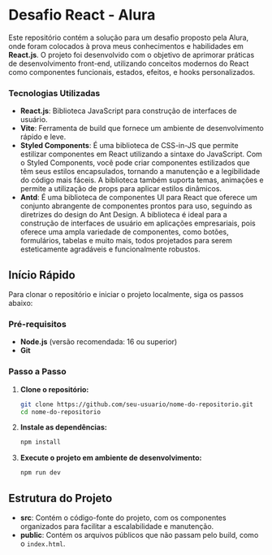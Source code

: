 # Desafio React - Alura

Este repositório contém a solução para um desafio proposto pela Alura, onde foram colocados à prova meus conhecimentos e habilidades em **React.js**. O projeto foi desenvolvido com o objetivo de aprimorar práticas de desenvolvimento front-end, utilizando conceitos modernos do React como componentes funcionais, estados, efeitos, e hooks personalizados.

### Tecnologias Utilizadas

- **React.js**: Biblioteca JavaScript para construção de interfaces de usuário.
- **Vite**: Ferramenta de build que fornece um ambiente de desenvolvimento rápido e leve.
- **Styled Components**: É uma biblioteca de CSS-in-JS que permite estilizar componentes em React utilizando a sintaxe do JavaScript. Com o Styled Components, você pode criar componentes estilizados que têm seus estilos encapsulados, tornando a manutenção e a legibilidade do código mais fáceis. A biblioteca também suporta temas, animações e permite a utilização de props para aplicar estilos dinâmicos.
- **Antd**: É uma biblioteca de componentes UI para React que oferece um conjunto abrangente de componentes prontos para uso, seguindo as diretrizes do design do Ant Design. A biblioteca é ideal para a construção de interfaces de usuário em aplicações empresariais, pois oferece uma ampla variedade de componentes, como botões, formulários, tabelas e muito mais, todos projetados para serem esteticamente agradáveis e funcionalmente robustos.

## Início Rápido

Para clonar o repositório e iniciar o projeto localmente, siga os passos abaixo:

### Pré-requisitos

- **Node.js** (versão recomendada: 16 ou superior)
- **Git**

### Passo a Passo

1. **Clone o repositório:**

   ```bash
   git clone https://github.com/seu-usuario/nome-do-repositorio.git
   cd nome-do-repositorio

2. **Instale as dependências:**

   ```bash
   npm install

3. **Execute o projeto em ambiente de desenvolvimento:**

   ```bash
   npm run dev


## Estrutura do Projeto

- **src**: Contém o código-fonte do projeto, com os componentes organizados para facilitar a escalabilidade e manutenção.
- **public**: Contém os arquivos públicos que não passam pelo build, como o `index.html`.

